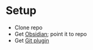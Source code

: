# Setup

- Clone repo
- Get [Obsidian](https://obsidian.md/download); point it to repo
- Get [Git plugin](https://publish.obsidian.md/git-doc/Installation)
